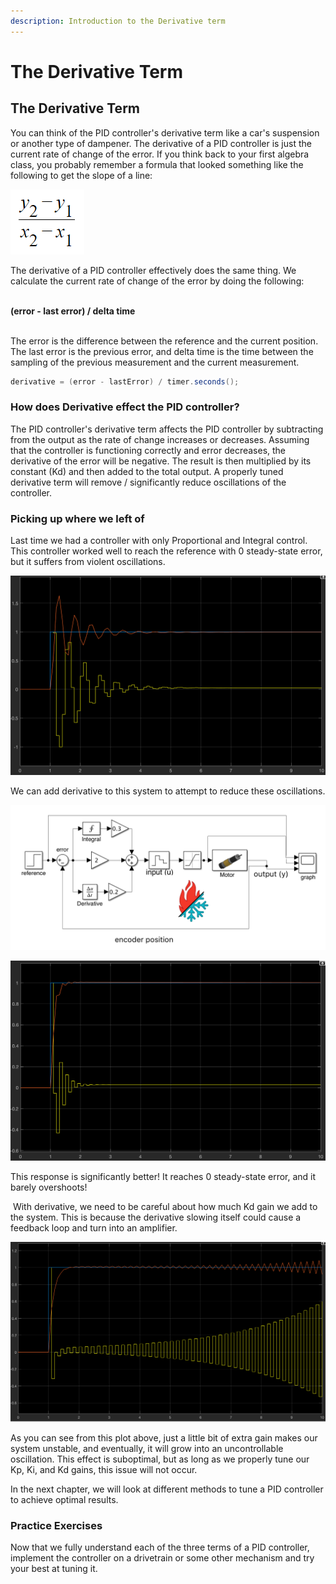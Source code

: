 ```yaml
---
description: Introduction to the Derivative term
---
```


# The Derivative Term

## The Derivative Term

You can think of the PID controller's derivative term like a car's suspension or another type of dampener. The derivative of a PID controller is just the current rate of change of the error. If you think back to your first algebra class, you probably remember a formula that looked something like the following to get the slope of a line: 

![](../.gitbook/assets/slope-formula.png)

 The derivative of a PID controller effectively does the same thing. We calculate the current rate of change of the error by doing the following:

\
**(error - last error) / delta time**

\
The error is the difference between the reference and the current position. The last error is the previous error, and delta time is the time between the sampling of the previous measurement and the current measurement.

```java
derivative = (error - lastError) / timer.seconds();
```

### How does Derivative effect the PID controller?

The PID controller's derivative term affects the PID controller by subtracting from the output as the rate of change increases or decreases. Assuming that the controller is functioning correctly and error decreases, the derivative of the error will be negative. The result is then multiplied by its constant (Kd) and then added to the total output. A properly tuned derivative term will remove / significantly reduce oscillations of the controller.

### Picking up where we left of

Last time we had a controller with only Proportional and Integral control. This controller worked well to reach the reference with 0 steady-state error, but it suffers from violent oscillations.

![System response with Kp = 2, Kd = 0, Ki = 0.3](../.gitbook/assets/kp-2-ki-0.3-result.png)

We can add derivative to this system to attempt to reduce these oscillations.  

![Full PID controller with Kp = 2, Ki = 0.3, Kd = 0.2](../.gitbook/assets/kp-2-ki-0.3-kd-0.2.png)

![System response with Kp = 2, Ki = 0.3, Kd = 0.2](../.gitbook/assets/kp-ki-0.3-kd-0.2-step-response.png)

This response is significantly better! It reaches 0 steady-state error, and it barely overshoots!

‌ With derivative, we need to be careful about how much Kd gain we add to the system. This is because the derivative slowing itself could cause a feedback loop and turn into an amplifier.

![System response with Kp = 2, Ki = 0.3, Kd = 0.25](../.gitbook/assets/screen-shot-2021-04-10-at-3.31.15-pm.png)

As you can see from this plot above, just a little bit of extra gain makes our system unstable, and eventually, it will grow into an uncontrollable oscillation. This effect is suboptimal, but as long as we properly tune our Kp, Ki, and Kd gains, this issue will not occur.

In the next chapter, we will look at different methods to tune a PID controller to achieve optimal results.

### Practice Exercises

Now that we fully understand each of the three terms of a PID controller, implement the controller on a drivetrain or some other mechanism and try your best at tuning it.  
